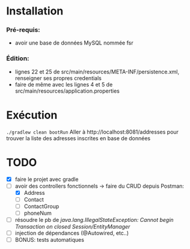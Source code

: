 # Installation 
### Pré-requis:
- avoir une base de données MySQL nommée fsr

### Édition:
- lignes 22 et 25 de src/main/resources/META-INF/persistence.xml, renseigner ses propres credentials
- faire de même avec les lignes 4 et 5 de src/main/resources/application.properties

# Exécution
```./gradlew clean bootRun```
Aller à  http://localhost:8081/addresses pour trouver la liste des adresses inscrites en base de données

# TODO
- [X] faire le projet avec gradle
- [ ] avoir des controllers fonctionnels -> faire du CRUD depuis Postman:
    - [X] Address
    - [ ] Contact 
    - [ ] ContactGroup
    - [ ] phoneNum
- [ ] résoudre le pb de _java.lang.IllegalStateException: Cannot begin Transaction on closed Session/EntityManager_
- [ ] injection de dépendances (@Autowired, etc..)
- [ ] BONUS: tests automatiques